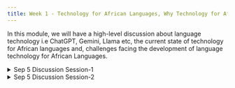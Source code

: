 ```yaml
---
title: Week 1 - Technology for African Languages, Why Technology for African Languages, Current state of Technology for African Languages 
---
```


In this module, we will have a high-level discussion about language technology i.e ChatGPT, Gemini, Llama etc, the current state of technology for African languages and, challenges facing the development of language technology for African Languages.

<details>
  <summary class="session-summary">
    <span class="date-label">Sep 5</span>
    <span class="label label-blue">Discussion</span>
    <span class="session-title">Session-1</span>
  </summary>
    <div markdown="1">

- [Slides coming soon]

</div>
  </details>

<details>
  <summary class="session-summary">
    <span class="date-label">Sep 5</span>
    <span class="label label-blue">Discussion</span>
    <span class="session-title">Session-2</span>
  </summary>
  <div markdown="1">

- [Slides coming soon]
- Pre-Class Reflection:
- Take a Look at the [Ethnologue page](https://www.ethnologue.com/), See if you can answer the following questions;
    - How many languages are spoken in the world today? How many of the spoken languages are from Africa? What countries have the most languages? What continents have the most indigenous languages?
- Read through this [blog](https://www.marekrei.com/blog/geographic-diversity-of-nlp-conferences/), see if you can understand the status of Natural Language Processing Research for African languages.

- Read through the following papers, summerise in one page your key takeaway from the paper. You don't have to understand everything.
  - [Ife Adebara, Muhammad Abdul-Mageed. “Towards Afrocentric NLP for African Languages:Where We Are and Where We Can Go.”](https://aclanthology.org/2022.acl-long.265.pdf) In Proceedings of the 60th Annual Meeting of the Association for Computational Linguistics (ACL 2022) Volume 1: Long Papers, pages 3814 - 3841.
  - [Atnafu Lambebo Tonja, Tadesse Destaw Belay, Israel Abebe Azime, et. al.,"Natural Language Processing in Ethiopian Languages: Current State, Challenges, and Opportunities"](https://aclanthology.org/2023.rail-1.14.pdf) In Proceedings of the Fourth workshop on Resources for African Indigenous Languages (RAIL 2023), pages 126–139.
  - [Chesire Emmanue, Kipkebut Andrew. "Current State, Challenges and Opportunities for Natural Language Processing Research and Development in Africa: A Systemic Review"](https://openreview.net/pdf?id=9CsL0PvDDV) In AfricaNLP workshop at the International Conference on Learning Representation (ICLR 2024).

{% comment %}
<!-- **Post your reflection in the** <a href="https://introtodh--spring2024.slack.com/archives/C06F1KS1ULT" style="color: #ee6374;">**#reflections** </a>**channel on Slack** <a style="color: #ee6374;">**before 9:00AM on the day of our class.**</a> -->
{% endcomment %}

</div>
</details>
